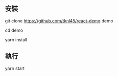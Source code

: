 ## 安裝
git clone https://github.com/tknl45/react-demo demo

cd demo

yarn install


## 執行

yarn start
